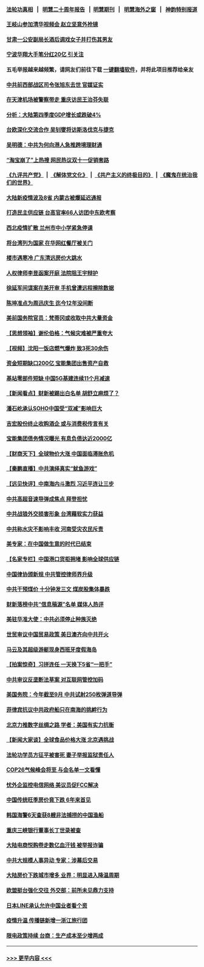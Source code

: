 #### [法轮功真相](https://github.com/gfw-breaker/truth/blob/master/README.md?t=0) &nbsp;&nbsp;|&nbsp;&nbsp; [明慧二十周年报告](https://github.com/gfw-breaker/mh-reports/blob/master/README.md?t=0) &nbsp;&nbsp;|&nbsp;&nbsp;[明慧期刊](https://github.com/gfw-breaker/mh-qikan) &nbsp;&nbsp;|&nbsp;&nbsp; [明慧海外之窗](https://github.com/gfw-breaker/mh-news/blob/master/README.md?t=0) &nbsp;&nbsp;|&nbsp;&nbsp; [神韵特别报道](https://github.com/gfw-breaker/mh-news/blob/master/shenyun.md?t=0)
#### [王岐山参加清华视频会 赵立坚意外抢镜](../pages/nsc413/n13319705.md?t=10211902) 
#### [甘肃一公安副局长酒后调戏女子并打伤其男友](../pages/nsc413/n13319562.md?t=10211902) 
#### [宁波华翔大手笔分红20亿 引关注](../pages/nsc413/n13319446.md?t=10211902) 
#### 五毛举报越来越频繁，请网友们前往下载 [一键翻墙软件](https://github.com/gfw-breaker/ssr-accounts)，并将此项目推荐给亲友
#### [中共前西部战区司令张旭东去世 官媒证实](../pages/nsc413/n13319545.md?t=10211902) 
#### [在天津机场被警察带走 重庆访民王治芬失联](../pages/nsc413/n13319465.md?t=10211902) 
#### [分析：大陆第四季度GDP增长或跌破4%](../pages/nsc413/n13318748.md?t=10211902) 
#### [台欧深化交流合作 吴钊燮将访斯洛伐克与捷克](../pages/nsc413/n13319242.md?t=10211902) 
#### [吴明德：中共为何向港人急推跨境理财通](../pages/nsc413/n13318858.md?t=10211902) 
#### [“淘宝崩了”上热搜 网民热议双十一促销套路](../pages/nsc413/n13318806.md?t=10211902) 
#### [《九评共产党》](https://github.com/begood0513/9ping.md/blob/master/README.md) &nbsp;|&nbsp; [《解体党文化》](../../../../jtdwh.md/blob/master/README.md)  &nbsp;|&nbsp; [《共产主义的终极目的》](../../../../gczydzjmd.md/blob/master/README.md) &nbsp;|&nbsp; [《魔鬼在统治我们的世界》](../../../../mgztzwmdsj.md/blob/master/README.md) 
#### [大陆新疫情波及8省 内蒙古被爆延迟通报](../pages/nsc413/n13318107.md?t=10211902) 
#### [打造民主供应链 台高官率66人访团中东欧考察](../pages/nsc413/n13319010.md?t=10211902) 
#### [西北疫情扩散 兰州市中小学紧急停课](../pages/nsc413/n13319288.md?t=10211902) 
#### [将台湾列为国家 在华网红餐厅被关门](../pages/nsc413/n13319250.md?t=10211902) 
#### [楼市遇寒冷 广东清远房价大跳水](../pages/nsc413/n13318705.md?t=10211902) 
#### [人权律师李昱函案开庭 法院阻王宇辩护](../pages/nsc413/n13318774.md?t=10211902) 
#### [徐延军间谍案在美开审 手机曾遭远程擦除数据](../pages/nsc413/n13318619.md?t=10211902) 
#### [陈坤准点为周迅庆生 迄今12年没间断](../pages/nsc413/n13318652.md?t=10211902) 
#### [美前国务院官员：梵蒂冈或收取中共大量资金](../pages/nsc413/n13318636.md?t=10211902) 
#### [【思想领袖】谢伦伯格：气候灾难被严重夸大](../pages/nsc413/n13297203.md?t=10211902) 
#### [【视频】沈阳一饭店燃气爆炸 致3死30余伤](../pages/nsc413/n13318699.md?t=10211902) 
#### [资金短期缺口200亿 宝能集团出售资产自救](../pages/nsc413/n13318596.md?t=10211902) 
#### [基站零部件短缺 中国5G基建连续11个月减速](../pages/nsc413/n13318522.md?t=10211902) 
#### [【新闻看点】财新被踢出白名单 胡舒立麻烦了？](../pages/nsc413/n13318382.md?t=10211902) 
#### [潘石屹承认SOHO中国受“双减”影响巨大](../pages/nsc413/n13318520.md?t=10211902) 
#### [吉宏股份终止收购酒企 或与消费税传言有关](../pages/nsc413/n13318446.md?t=10211902) 
#### [宝能集团债务情况曝光 有息负债达近2000亿](../pages/nsc413/n13318389.md?t=10211902) 
#### [【财商天下】全球物价大涨 中国面临滞胀危机](../pages/nsc413/n13318019.md?t=10211902) 
#### [【秦鹏直播】中共演绎真实“鱿鱼游戏”](../pages/nsc413/n13318417.md?t=10211902) 
#### [【远见快评】中南海内斗激烈 习近平连让三步](../pages/nsc413/n13318407.md?t=10211902) 
#### [中共高超音速导弹成焦点 拜登担忧](../pages/nsc413/n13318346.md?t=10211902) 
#### [中共战狼外交损害形象 台湾藉软实力获益](../pages/nsc413/n13318274.md?t=10211902) 
#### [中共称水灾不影响丰收 河南受灾农民斥责](../pages/nsc413/n13318283.md?t=10211902) 
#### [美专家：在中国做生意的时代已结束](../pages/nsc413/n13318130.md?t=10211902) 
#### [【名家专栏】中国港口货柜拥堵 影响全球供应链](../pages/nsc413/n13317520.md?t=10211902) 
#### [中国律协颁新规 中共管控律师界升级](../pages/nsc413/n13318177.md?t=10211902) 
#### [中共干预煤价 十分钟发三文 煤炭股集体暴跌](../pages/nsc413/n13318004.md?t=10211902) 
#### [财新落榜中共“信息稿源”名单 媒体人热评](../pages/nsc413/n13317969.md?t=10211902) 
#### [美驻华准大使：中共必须停止种族灭绝](../pages/nsc413/n13318037.md?t=10211902) 
#### [世贸审议中国贸易政策 美日澳齐向中共开火](../pages/nsc413/n13318088.md?t=10211902) 
#### [马云及其超级游艇现身西班牙度假海岛](../pages/nsc413/n13318042.md?t=10211902) 
#### [【拍案惊奇】习拼连任 一天换下5省“一把手”](../pages/nsc413/n13317717.md?t=10211902) 
#### [中共审议反垄断法草案 对互联网管控加码](../pages/nsc413/n13317290.md?t=10211902) 
#### [美国务院：今年截至9月 中共试射250枚弹道导弹](../pages/nsc413/n13317854.md?t=10211902) 
#### [菲律宾抗议中共政府船只在南海的挑衅行为](../pages/nsc413/n13317826.md?t=10211902) 
#### [北京力推数字丝绸之路 学者：美国有实力抗衡](../pages/nsc413/n13317812.md?t=10211902) 
#### [【新闻大家谈】全球食品价格大涨 北京遇挑战](../pages/nsc413/n13317468.md?t=10211902) 
#### [法轮功学员方征平被害死 妻子举报监狱责任人](../pages/nsc413/n13315496.md?t=10211902) 
#### [COP26气候峰会将至 与会名单一文看懂](../pages/nsc413/n13317617.md?t=10211902) 
#### [忧外企监控电信网络 美议员促FCC解决](../pages/nsc413/n13317609.md?t=10211902) 
#### [中国传统旺季房价竟下跌 6年来首见](../pages/nsc413/n13317507.md?t=10211902) 
#### [韩国海警6天查获8艘非法捕捞的中国渔船](../pages/nsc413/n13317272.md?t=10211902) 
#### [重庆三峡银行董事长丁世录被查](../pages/nsc413/n13317264.md?t=10211902) 
#### [大陆电商悦购卷走数亿血汗钱 被举报诈骗](../pages/nsc413/n13317133.md?t=10211902) 
#### [中共大规模人事异动 专家：涉幕后交易](../pages/nsc413/n13317027.md?t=10211902) 
#### [大陆房价下跌城市增多 业界：明显进入降温周期](../pages/nsc413/n13317090.md?t=10211902) 
#### [欧盟挺台强化交往 外交部：前所未见鼎力支持](../pages/nsc413/n13317218.md?t=10211902) 
#### [日本LINE承认允许中国业者看个资](../pages/nsc413/n13317144.md?t=10211902) 
#### [疫情升温 传播链新增一浙江旅行团](../pages/nsc413/n13317119.md?t=10211902) 
#### [限电政策持续 台商：生产成本至少增两成](../pages/nsc413/n13316669.md?t=10211902) 

----
#### [ >>> 更早内容 <<< ](../indexes/nsc413-earlier.md)
